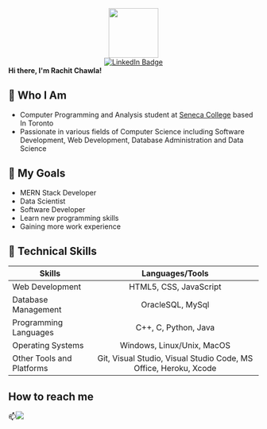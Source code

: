 <div id="header" align="center">
  <img src="https://media.giphy.com/media/MeJgB3yMMwIaHmKD4z/giphy.gif" width="100"/>
</div>
<div id="badges" align ="center">
  <a href="https://in.linkedin.com/in/rachit-chawla-746571181">
    <img src="https://img.shields.io/badge/LinkedIn-blue?style=for-the-badge&logo=linkedin&logoColor=white" alt="LinkedIn Badge"/>
  </a>
</div>
<strong>Hi there, I'm Rachit Chawla!</strong>

## :pushpin: Who I Am

* Computer Programming and Analysis student at [Seneca College](https://www.senecacollege.ca/home.html) based In Toronto
* Passionate in various fields of Computer Science including Software Development, Web Development, Database Administration and Data Science

## :pushpin: My Goals

* MERN Stack Developer
* Data Scientist
* Software Developer
* Learn new programming skills
* Gaining more work experience

## :pushpin: Technical Skills
  
| Skills        | Languages/Tools
| ------------- |:-------------:|
| Web Development        | HTML5, CSS, JavaScript
| Database Management      | OracleSQL, MySql
| Programming Languages    | C++, C, Python, Java
| Operating Systems | Windows, Linux/Unix, MacOS
| Other Tools and Platforms | Git, Visual Studio, Visual Studio Code, MS Office, Heroku, Xcode

## How to reach me
:mailbox:<a href="mailto:rachitchawla33@gmail.com"><img src="https://camo.githubusercontent.com/571384769c09e0c66b45e39b5be70f68f552db3e2b2311bc2064f0d4a9f5983b/68747470733a2f2f696d672e736869656c64732e696f2f62616467652f476d61696c2d4431343833363f7374796c653d666f722d7468652d6261646765266c6f676f3d676d61696c266c6f676f436f6c6f723d7768697465"></a>
